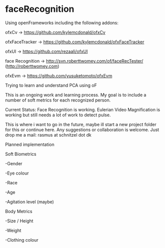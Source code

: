 faceRecognition
===============
Using openFrameworks including the following addons:

ofxCv -> https://github.com/kylemcdonald/ofxCv

ofxFaceTracker -> https://github.com/kylemcdonald/ofxFaceTracker

ofxUI -> https://github.com/rezaali/ofxUI

face Recognition -> http://svn.roberttwomey.com/of/faceRecTester/ (http://roberttwomey.com)

ofxEvm -> https://github.com/yusuketomoto/ofxEvm


Trying to learn and understand PCA using oF

This is an ongoing work and learning process. 
My goal is to include a number of soft metrics for each recognized person.

Current Status:
Face Recognition is working.
Eulerian Video Magnification is working but still needs a lot of work to detect pulse.


This is where i want to go in the future, maybe ill start a new project folder for this or continue here.
Any suggestions or collaboration is welcome. Just drop me a mail: rasmus at schnitzel dot dk

Planned implementation

Soft Biometrics

-Gender

-Eye colour

-Race

-Age

-Agitation level (maybe)


Body Metrics

-Size / Height

-Weight

-Clothing colour

